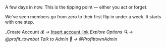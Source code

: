 A few days in now\. This is the tipping point — either you act or forget\.

We've seen members go from zero to their first flip in under a week\.
It starts with one step\.

_Create Account 💰 → [Insert account link](%link%)
_Explore Options 🔍 → @profit_townbot_
_Talk to Admin 💬 → @ProfittownAdmin_
